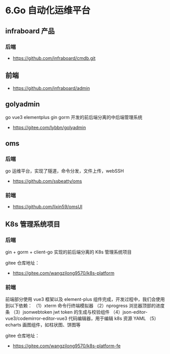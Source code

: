 # 6.Go 自动化运维平台

## infraboard 产品

### 后端

- https://github.com/infraboard/cmdb.git

## 前端

- https://github.com/infraboard/admin

## golyadmin

go vue3 elementplus gin gorm 开发的前后端分离的中后端管理系统

- https://gitee.com/lybbn/golyadmin

## oms

### 后端

go 运维平台，实现了隧道，命令分发，文件上传，webSSH

- https://github.com/ssbeatty/oms

### 前端

- https://github.com/lixin59/omsUI

## K8s 管理系统项目

### 后端

gin + gorm + client-go 实现的前后端分离的 K8s 管理系统项目

gitee 仓库地址：

- https://gitee.com/wangzilong9570/k8s-platform

### 前端

前端部分使用 vue3 框架以及 element-plus 组件完成，开发过程中，我们会使用到以下依赖：
（1）xterm 命令行终端模拟器
（2）nprogress 浏览器顶部的进度条
（3）jsonwebtoken jwt token 的生成与校验组件
（4）json-editor-vue3/codemirror-editor-vue3 代码编辑器，用于编辑 k8s 资源 YAML
（5）echarts 画图组件，如柱状图、饼图等

gitee 仓库地址：

- https://gitee.com/wangzilong9570/k8s-platform-fe
